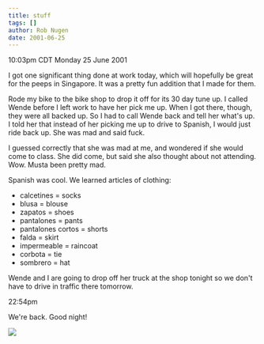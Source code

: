 ```yaml
---
title: stuff
tags: []
author: Rob Nugen
date: 2001-06-25
---
```


<title></title>
<p class=date>10:03pm CDT Monday 25 June 2001</p>

<p>I got one significant thing done at work today, which will
hopefully be great for the peeps in Singapore.  It was a pretty fun
addition that I made for them.</p>

<p>Rode my bike to the bike shop to drop it off for its 30 day tune
up.  I called Wende before I left work to have her pick me up.  When I
got there, though, they were all backed up.  So I had to call Wende
back and tell her what's up.  I told her that instead of her picking
me up to drive to Spanish, I would just ride back up.  She was mad and
said fuck.</p>

<p>I guessed correctly that she was mad at me, and wondered if she
would come to class.  She did come, but said she also thought about
not attending.  Wow.  Musta been pretty mad.</p>

<p>Spanish was cool.  We learned articles of clothing:</p>

<p><ul>
<li>calcetines = socks</li>
<li>blusa = blouse</li>
<li>zapatos = shoes</li>
<li>pantalones = pants</li>
<li>pantalones cortos = shorts</li>
<li>falda = skirt</li>
<li>impermeable = raincoat</li>
<li>corbota = tie</li>
<li>sombrero = hat</li>
</ul></p>

<p>Wende and I are going to drop off her truck at the shop tonight so
we don't have to drive in traffic there tomorrow.</p>

<p class=date>22:54pm</p>

<p>We're back.  Good night!</p>

<p><img src='/images/rob/wL-ROB.gif'/></p>

